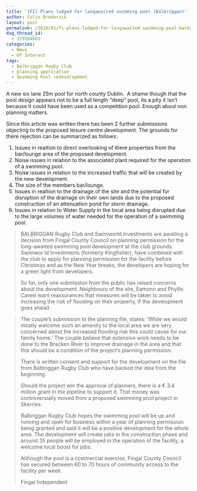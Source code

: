 ```yaml
---
title: '[FI] Plans lodged for longawaited swimming pool (Balbriggan)'
author: Colin Broderick
layout: post
permalink: /2010/01/fi-plans-lodged-for-longawaited-swimming-pool-balbriggan/"
dsq_thread_id:
  - 373504603
categories:
  - News
  - Of Interest
tags:
  - Balbriggan Rugby Club
  - planning application
  - Swimming Pool redevelopment
---
```

A new six lane 25m pool for north county Dublin.  A shame though that the pool design appears not to be a full length &#8220;deep&#8221; pool, its a pity it isn&#8217;t because it could have been used as a competition pool. Enough about non planning matters.

Since this article was written there has been 2 further submissions objecting to the proposed leisure centre development. The grounds for there rejection can be summarized as follows:

1.  Issues in realtion to direct overlooking of there properties from the bar/lounge area of the proposed development.
2.  Noise issues in relation to the associated plant required for the operation of a swimming pool.
3.  Noise issues in relation to the increased traffic that will be created by the new development.
4.  The size of the members bar/lounge.
5.  Issues in realtion to the drainage of the site and the potential for disruption of the drainage on their own lands due to the proposed construction of an attenuation pond for storm drainage.
6.  Issues in relation to Water Supply in the local area being disrupted due to the large volumes of water needed for the operation of a swimming pool.

> BALBRIGGAN Rugby Club and Swimworld Investments are awaiting a decision from Fingal County Council on planning permission for the long-awaited swimming pool development at the club grounds. Swimwor ld Investments (formerly Kingfisher), have combined with the club to apply for planning permission for the facility before Christmas and as the New Year breaks, the developers are hoping for a green light from developers.
> 
> So far, only one submission from the public has raised concerns about the development. Neighbours of the site, Eamonn and Phyllis Carew want reassurances that measures will be taken to avoid increasing the risk of flooding on their property, if the development goes ahead.

<!--more-->

> The couple&#8217;s submission to the planning file, states: &#8216;While we would mostly welcome such an amenity to the local area we are very concerned about the increased flooding risk this could cause for our family home.&#8217; The couple believe that extensive work needs to be done to the Bracken River to improve drainage in the area and that this should be a condition of the project&#8217;s planning permission.
> 
> There is written consent and support for the development on the file from Balbriggan Rugby Club who have backed the idea from the beginning.
> 
> Should the project win the approval of planners, there is a € 3.4 million grant in the pipeline to support it. That money was controversially moved from a proposed swimming pool project in Skerries.
> 
> Balbriggan Rugby Club hopes the swimming pool will be up and running and open for business within a year of planning permission being granted and said it will be a positive development for the whole area. The development will create jobs in the construction phase and around 35 people will be employed in the operation of the facility, a welcome local boost for jobs.
> 
> Although the pool is a commercial exercise, Fingal County Council has secured between 60 to 70 hours of community access to the facility per week.
> 
> Fingal Independent

